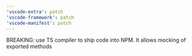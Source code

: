 ```yaml
---
'vscode-extra': patch
'vscode-framework': patch
'vscode-manifest': patch
---
```


BREAKING: use TS compiler to ship code into NPM. It allows mocking of exported methods
